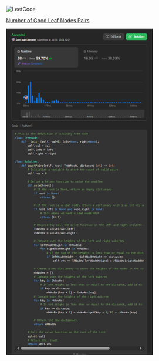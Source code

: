 ![LeetCode](https://img.shields.io/badge/LeetCode-Number%20of%20Good%20Leaf%20Nodes%20Pairs-orange)

[Number of Good Leaf Nodes Pairs][1]

[1]: https://leetcode.com/problems/number-of-good-leaf-nodes-pairs/?envType=daily-question&envId=2024-07-18

<img src="https://github.com/svanlee/leetcode-daily-number-of-good-leaf-nodes-pairs/blob/main/Personal%20Branding%20-%20LeetCode%2347.PNG" alt="Personal Branding - LeetCode#41" width="400"/>
